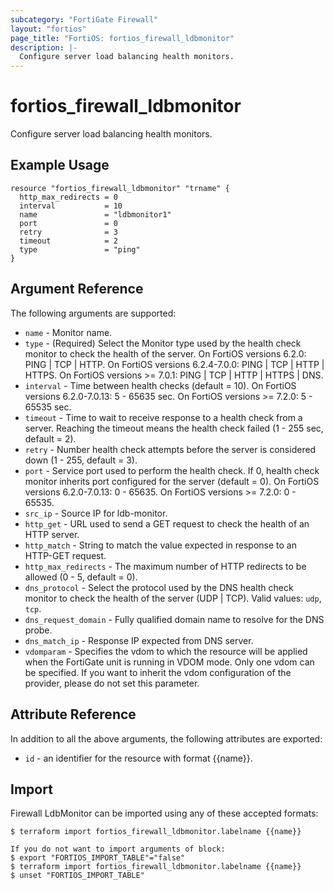 ```yaml
---
subcategory: "FortiGate Firewall"
layout: "fortios"
page_title: "FortiOS: fortios_firewall_ldbmonitor"
description: |-
  Configure server load balancing health monitors.
---
```


# fortios_firewall_ldbmonitor
Configure server load balancing health monitors.

## Example Usage

```hcl
resource "fortios_firewall_ldbmonitor" "trname" {
  http_max_redirects = 0
  interval           = 10
  name               = "ldbmonitor1"
  port               = 0
  retry              = 3
  timeout            = 2
  type               = "ping"
}
```

## Argument Reference

The following arguments are supported:

* `name` - Monitor name.
* `type` - (Required) Select the Monitor type used by the health check monitor to check the health of the server. On FortiOS versions 6.2.0: PING | TCP | HTTP. On FortiOS versions 6.2.4-7.0.0: PING | TCP | HTTP | HTTPS. On FortiOS versions >= 7.0.1: PING | TCP | HTTP | HTTPS | DNS.
* `interval` - Time between health checks (default = 10). On FortiOS versions 6.2.0-7.0.13: 5 - 65635 sec. On FortiOS versions >= 7.2.0: 5 - 65535 sec.
* `timeout` - Time to wait to receive response to a health check from a server. Reaching the timeout means the health check failed (1 - 255 sec, default = 2).
* `retry` - Number health check attempts before the server is considered down (1 - 255, default = 3).
* `port` - Service port used to perform the health check. If 0, health check monitor inherits port configured for the server (default = 0). On FortiOS versions 6.2.0-7.0.13: 0 - 65635. On FortiOS versions >= 7.2.0: 0 - 65535.
* `src_ip` - Source IP for ldb-monitor.
* `http_get` - URL used to send a GET request to check the health of an HTTP server.
* `http_match` - String to match the value expected in response to an HTTP-GET request.
* `http_max_redirects` - The maximum number of HTTP redirects to be allowed (0 - 5, default = 0).
* `dns_protocol` - Select the protocol used by the DNS health check monitor to check the health of the server (UDP | TCP). Valid values: `udp`, `tcp`.
* `dns_request_domain` - Fully qualified domain name to resolve for the DNS probe.
* `dns_match_ip` - Response IP expected from DNS server.
* `vdomparam` - Specifies the vdom to which the resource will be applied when the FortiGate unit is running in VDOM mode. Only one vdom can be specified. If you want to inherit the vdom configuration of the provider, please do not set this parameter.


## Attribute Reference

In addition to all the above arguments, the following attributes are exported:
* `id` - an identifier for the resource with format {{name}}.

## Import

Firewall LdbMonitor can be imported using any of these accepted formats:
```
$ terraform import fortios_firewall_ldbmonitor.labelname {{name}}

If you do not want to import arguments of block:
$ export "FORTIOS_IMPORT_TABLE"="false"
$ terraform import fortios_firewall_ldbmonitor.labelname {{name}}
$ unset "FORTIOS_IMPORT_TABLE"
```
